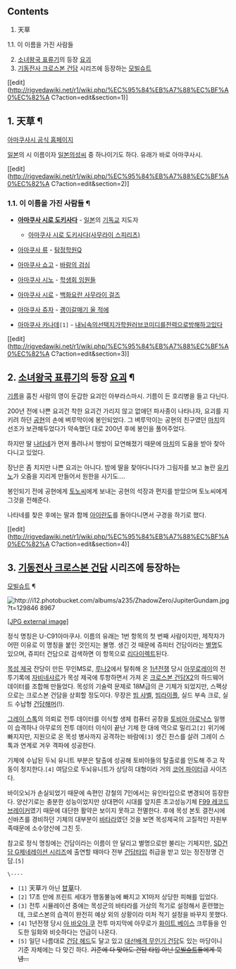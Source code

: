 ## Contents

    

1. 天草 
    

1.1. 이 이름을 가진 사람들

2. [소녀왕국 표류기](%EC%86%8C%EB%85%80%EC%99%95%EA%B5%AD%20%ED%91%9C%EB%A5%98%EA%B8%B0.md)의 등장 [요괴](%EC%9A%94%EA%B4%B4.md)
3. [기동전사 크로스본 건담](%EA%B8%B0%EB%8F%99%EC%A0%84%EC%82%AC%20%ED%81%AC%EB%A1%9C%EC%8A%A4%EB%B3%B8%20%EA%B1%B4%EB%8B%B4.md) 시리즈에 등장하는 [모빌슈트](%EB%AA%A8%EB%B9%8C%EC%8A%88%ED%8A%B8.md)

[[edit](http://rigvedawiki.net/r1/wiki.php/%EC%95%84%EB%A7%88%EC%BF%A0%EC%82%A
C?action=edit&section=1)]

## 1. 天草 ¶

[아마쿠사시 공식 홈페이지](http://www.city.amakusa.kumamoto.jp/)

  

[일본](%EC%9D%BC%EB%B3%B8.md)의 시 이름이자 [일본의성씨](%EC%9D%BC%EB%B3%B8%EC%9D%98%20%EC%84%B1%EC%94%A8.md) 중 하나이기도 하다. 유래가 바로
아마쿠사시.

  

[[edit](http://rigvedawiki.net/r1/wiki.php/%EC%95%84%EB%A7%88%EC%BF%A0%EC%82%A
C?action=edit&section=2)]

### 1.1. 이 이름을 가진 사람들 ¶

  * **[아마쿠사 시로 도키사다](%EC%95%84%EB%A7%88%EC%BF%A0%EC%82%AC%20%EC%8B%9C%EB%A1%9C%20%EB%8F%84%ED%82%A4%EC%82%AC%EB%8B%A4.md)** \- [일본](%EC%9D%BC%EB%B3%B8.md)의 [기독교](%EA%B8%B0%EB%8F%85%EA%B5%90.md) 지도자  

    * [아마쿠사 시로 도키사다(사무라이 스피리츠)](%EC%95%84%EB%A7%88%EC%BF%A0%EC%82%AC%20%EC%8B%9C%EB%A1%9C%20%EB%8F%84%ED%82%A4%EC%82%AC%EB%8B%A4%28%EC%82%AC%EB%AC%B4%EB%9D%BC%EC%9D%B4%20%EC%8A%A4%ED%94%BC%EB%A6%AC%EC%B8%A0%29.md)  

  * [아마쿠사 류](%EC%95%84%EB%A7%88%EC%BF%A0%EC%82%AC%20%EB%A5%98.md) \- [탐정학원Q](%ED%83%90%EC%A0%95%ED%95%99%EC%9B%90Q.md)
  * [아마쿠사 쇼고](%EC%95%84%EB%A7%88%EC%BF%A0%EC%82%AC%20%EC%87%BC%EA%B3%A0.md) \- [바람의 검심](%EB%B0%94%EB%9E%8C%EC%9D%98%20%EA%B2%80%EC%8B%AC.md)
  * [아마쿠사 시노](%EC%95%84%EB%A7%88%EC%BF%A0%EC%82%AC%20%EC%8B%9C%EB%85%B8.md) \- [학생회 임원들](%ED%95%99%EC%83%9D%ED%9A%8C%20%EC%9E%84%EC%9B%90%EB%93%A4.md)
  * [아마쿠사 시로](%EC%95%84%EB%A7%88%EC%BF%A0%EC%82%AC%20%EC%8B%9C%EB%A1%9C.md) \- [백화요란 사무라이 걸즈](%EB%B0%B1%ED%99%94%EC%9A%94%EB%9E%80%20%EC%82%AC%EB%AC%B4%EB%9D%BC%EC%9D%B4%20%EA%B1%B8%EC%A6%88.md)
  * [아마쿠사 쥬자](%EC%95%84%EB%A7%88%EC%BF%A0%EC%82%AC%20%EC%A5%AC%EC%9E%90.md) \- [괭이갈매기 울 적에](%EA%B4%AD%EC%9D%B4%EA%B0%88%EB%A7%A4%EA%B8%B0%20%EC%9A%B8%20%EC%A0%81%EC%97%90.md)
  * [아마쿠사 카나데](%EC%95%84%EB%A7%88%EC%BF%A0%EC%82%AC%20%EC%B9%B4%EB%82%98%EB%8D%B0.md)`[1]` \- [내뇌속의선택지가학원러브코미디를전력으로방해하고있다](%EB%82%B4%EB%87%8C%EC%86%8D%EC%9D%98%EC%84%A0%ED%83%9D%EC%A7%80%EA%B0%80%ED%95%99%EC%9B%90%EB%9F%AC%EB%B8%8C%EC%BD%94%EB%AF%B8%EB%94%94%EB%A5%BC%EC%A0%84%EB%A0%A5%EC%9C%BC%EB%A1%9C%EB%B0%A9%ED%95%B4%ED%95%98%EA%B3%A0%EC%9E%88%EB%8B%A4.md)  

[[edit](http://rigvedawiki.net/r1/wiki.php/%EC%95%84%EB%A7%88%EC%BF%A0%EC%82%A
C?action=edit&section=3)]

## 2. [소녀왕국 표류기](%EC%86%8C%EB%85%80%EC%99%95%EA%B5%AD%20%ED%91%9C%EB%A5%98%EA%B8%B0.md)의 등장 [요괴](%EC%9A%94%EA%B4%B4.md) ¶

[기름](%EA%B8%B0%EB%A6%84.md)을 훔친 사람의 영이 둔갑한 요괴인 아부라스마시. 기름이 든 호리병을 들고 다닌다.

  

200년 전에 나쁜 요괴건 착한 요괴건 가리지 않고 없애던 파사종이 나타나자, 요괴를 지키려 하던
[공현](%EA%B3%B5%ED%98%84.md)의 손에 벼루막이에 봉인되었다. 그 벼루막이는 공현의 친구였던 [마치](%EB%A7%88%EC%B9%98%28%EC%86%8C%EB%85%80%EC%99%95%EA%B5%AD%20%ED%91%9C%EB%A5%98%EA%B8%B0%29.md)의 선조가 보관해두었다가 약속했던 대로 200년 후에 봉인을 풀어주었다.

  

하지만 딸 [나타네](%EB%82%98%ED%83%80%EB%84%A4%28%EC%86%8C%EB%85%80%EC%99%95%EA%B5%AD%20%ED%91%9C%EB%A5%98%EA%B8%B0%29.md)가 먼저 풀려나서 행방이 묘연해졌기 때문에 [마치](%EB%A7%88%EC%B9%98%28%EC%86%8C%EB%85%80%EC%99%95%EA%B5%AD%20%ED%91%9C%EB%A5%98%EA%B8%B0%29.md)의 도움을 받아 찾아다니고 있었다.

  

장난은 좀 치지만 나쁜 요괴는 아니다. 밤에 딸을 찾아다니다가 그림자를 보고 놀란 [유키노](%EC%9C%A0%ED%82%A4%EB%85%B8%28%EC%86%8C%EB%85%80%EC%99%95%EA%B5%AD%20%ED%91%9C%EB%A5%98%EA%B8%B0%29.md)가 오줌을 지리게 만들어서 원한을 사기도….

  

봉인되기 전에 공현에게 [토노씨](%ED%86%A0%EB%85%B8%EC%94%A8.md)에게 보내는 공현의 석장과 편지를 받았으며
토노씨에게 그것을 전해준다.

  

나타네를 찾은 후에는 딸과 함께 [아이란도](%EC%95%84%EC%9D%B4%EB%9E%80%EB%8F%84.md)를 돌아다니면서
구경을 하기로 했다.

  
  

[[edit](http://rigvedawiki.net/r1/wiki.php/%EC%95%84%EB%A7%88%EC%BF%A0%EC%82%A
C?action=edit&section=4)]

## 3. [기동전사 크로스본 건담](%EA%B8%B0%EB%8F%99%EC%A0%84%EC%82%AC%20%ED%81%AC%EB%A1%9C%EC%8A%A4%EB%B3%B8%20%EA%B1%B4%EB%8B%B4.md) 시리즈에 등장하는
[모빌슈트](%EB%AA%A8%EB%B9%8C%EC%8A%88%ED%8A%B8.md) ¶

  

![http://i12.photobucket.com/albums/a235/ZhadowZero/JupiterGundam.jpg?t=129846
8967](http://i12.photobucket.com/albums/a235/ZhadowZero/JupiterGundam.jpg)

[[JPG external
image]](http://i12.photobucket.com/albums/a235/ZhadowZero/JupiterGundam.jpg)

  
정식 명칭은 U-C91아마쿠사. 이름의 유래는 1번 항목의 첫 번째 사람이지만, 제작자가 어떤 이유로 이 명칭을 붙인 것인지는 불명. 생긴
것 때문에 쥬피터 건담이라는 [별명](%EB%B3%84%EB%AA%85.md)도 있으며, 쥬피터 건담으로 검색하면 이 항목으로
[리다이렉트](%EB%A6%AC%EB%8B%A4%EC%9D%B4%EB%A0%89%ED%8A%B8.md)된다.

  

[목성 제국](%EB%AA%A9%EC%84%B1%20%EC%A0%9C%EA%B5%AD.md) 잔당이 만든 무인MS로,
[루나2](%EB%A3%A8%EB%82%982.md)에서 탈취해 온
[1년전쟁](1%EB%85%84%EC%A0%84%EC%9F%81.md) 당시 [아무로레이](%EC%95%84%EB%AC%B4%EB%A1%9C%20%EB%A0%88%EC%9D%B4.md)의 전투기록에 [자비네샤르](%EC%9E%90%EB%B9%84%EB%84%A4%20%EC%83%A4%EB%A5%B4.md)가 목성 제국에 투항하면서 가져 온
[크로스본 건담X2](%ED%81%AC%EB%A1%9C%EC%8A%A4%EB%B3%B8%20%EA%B1%B4%EB%8B%B4%20X2.md)의
하드웨어 데이터를 조합해 만들었다. 목성의 기술력 문제로 18M급의 큰 기체가 되었지만, 스펙상으로는 크로스본 건담을 상회할 정도이다.
무장은 [빔 샤벨](%EB%B9%94%20%EC%83%A4%EB%B2%A8.md), [빔라이플](%EB%B9%94%20%EB%9D%BC%EC%9D%B4%ED%94%8C.md), 실드 부속 크로, 실드 수납형 [건담해머](%EA%B1%B4%EB%8B%B4%20%ED%95%B4%EB%A8%B8.md)(!).

  

[그레이 스톡](%EA%B7%B8%EB%A0%88%EC%9D%B4%20%EC%8A%A4%ED%86%A1.md)의 의뢰로 전투 데이터를
이식할 생체 컴퓨터 공장을 [토비아 아로낙스](%ED%86%A0%EB%B9%84%EC%95%84%20%EC%95%84%EB%A1%9C%EB%82%99%EC%8A%A4.md) 일행이 습격하나 아무로의 전투 데이터 이식이 끝난 기체 한 대에 역으로 밀리고`[2]` 위기에
빠지지만, 지원으로 온 목성 병사까지 공격하는 바람에`[3]` 생긴 찬스를 살려 그레이 스톡과 연계로 겨우 격파에 성공한다.

  

기체에 수납된 두뇌 유니트 부분은 탈출에 성공해 토비아들의 탈출로를 인도해 주고 작동이 정지한다.`[4]` 여담으로 두뇌유니트가 상당히
대형이라 거의 [코어 파이터](%EC%BD%94%EC%96%B4%20%ED%8C%8C%EC%9D%B4%ED%84%B0.md)급
사이즈다.

  

바이오뇌가 손실되었기 때문에 속편인 강철의 7인에서는 유인타입으로 변경되어 등장한다. 양산기로는 충분한 성능이었지만 상대편이 시대를 앞지른
초고성능기체 [F99 레코드 브레이커](F99%20%EB%A0%88%EC%BD%94%EB%93%9C%20%EB%B8%8C%EB%A0%88%EC%9D%B4%EC%BB%A4.md)였기 때문에 대단한 활약은 보이지 못하고 전멸한다. 후에 목성 본토 결전시에 신바츠를 경비하던
기체의 대부분이 [바타라](%EB%B0%94%ED%83%80%EB%9D%BC.md)였던 것을 보면 목성제국의 고질적인 자원부족때문에
소수양산에 그친 듯.

  

참고로 정식 명칭에는 건담이라는 이름이 안 달리고 별명으로만 불리는 기체지만, [SD건담 G제네레이션 시리즈](SD%EA%B1%B4%EB%8B%B4%20G%EC%A0%9C%EB%84%A4%EB%A0%88%EC%9D%B4%EC%85%98%20%EC%8B%9C%EB%A6%AC%EC%A6%88.md)에 출연할 때마다 전부 [건담타입](%EA%B1%B4%EB%8B%B4%20%ED%83%80%EC%9E%85.md) 취급을 받고 있는 정진정명 건담.`[5]`

`\----`

  * `[1]` 天草가 아닌 [甘草](%EA%B0%90%EC%B4%88.md)다.
  * `[2]` 17초 만에 프린트 세대가 행동불능에 빠지고 X1마저 상당한 피해를 입었다.
  * `[3]` 전투 시뮬레이션 중에는 목성군의 바타라를 가상의 적기로 설정해서 훈련했는데, 크로스본의 습격이 완전히 예상 외의 상황이라 미처 적기 설정을 바꾸지 못했다.
  * `[4]` 1년전쟁 당시 [아 바오아 쿠](%EC%95%84%20%EB%B0%94%EC%98%A4%EC%95%84%20%EC%BF%A0.md) 전투 마지막에 아무로가 [화이트 베이스](%ED%99%94%EC%9D%B4%ED%8A%B8%20%EB%B2%A0%EC%9D%B4%EC%8A%A4.md) 크루들을 인도한 일화와 비슷하다는 언급이 나온다.
  * `[5]` 일단 나름대로 [건담 헤드](%EA%B1%B4%EB%8B%B4%20%ED%97%A4%EB%93%9C.md)도 달고 있고 [대선배격 무인기 건담](%EC%A0%9C%ED%8D%BC%20%EA%B1%B4%EB%8B%B4.md)도 있는 마당이니 기준 자체에는 다 맞긴 하다. <del>기준에 다 맞아도 건담 타입 아닌 [모빌슈트](%EB%AA%A8%EB%B9%8C%EC%8A%88%ED%8A%B8.md)들에게 묵념...</del>

